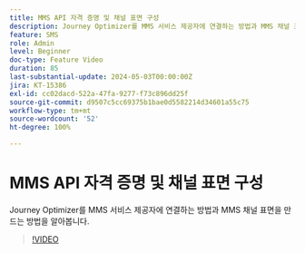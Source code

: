 ```yaml
---
title: MMS API 자격 증명 및 채널 표면 구성
description: Journey Optimizer를 MMS 서비스 제공자에 연결하는 방법과 MMS 채널 표면을 만드는 방법을 알아봅니다.
feature: SMS
role: Admin
level: Beginner
doc-type: Feature Video
duration: 85
last-substantial-update: 2024-05-03T00:00:00Z
jira: KT-15386
exl-id: cc02dacd-522a-47fa-9277-f73c896dd25f
source-git-commit: d9507c5cc69375b1bae0d5582214d34601a55c75
workflow-type: tm+mt
source-wordcount: '52'
ht-degree: 100%

---
```


# MMS API 자격 증명 및 채널 표면 구성

Journey Optimizer를 MMS 서비스 제공자에 연결하는 방법과 MMS 채널 표면을 만드는 방법을 알아봅니다.

>[!VIDEO](https://video.tv.adobe.com/v/3428872/?learn=on)
